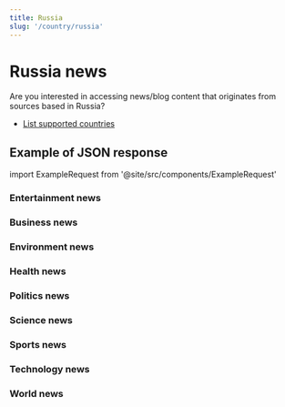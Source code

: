 ```yaml
---
title: Russia
slug: '/country/russia'
---
```


# Russia news

Are you interested in accessing news/blog content that originates from sources based in Russia?

- [List supported countries](/get-articles/countries)

## Example of JSON response

import ExampleRequest from '@site/src/components/ExampleRequest'

### Entertainment news
<ExampleRequest url="https://apitube.io/v1/news/articles?limit=2&category=news/Arts_and_Entertainment&country=ru"></ExampleRequest>

### Business news
<ExampleRequest url="https://apitube.io/v1/news/articles?limit=2&category=news/Business&country=ru"></ExampleRequest>

### Environment news
<ExampleRequest url="https://apitube.io/v1/news/articles?limit=2&category=news/Environment&country=ru"></ExampleRequest>

### Health news
<ExampleRequest url="https://apitube.io/v1/news/articles?limit=2&category=news/Health&country=ru"></ExampleRequest>

### Politics news
<ExampleRequest url="https://apitube.io/v1/news/articles?limit=2&category=news/Politics&country=ru"></ExampleRequest>

### Science news
<ExampleRequest url="https://apitube.io/v1/news/articles?limit=2&category=news/Science&country=ru"></ExampleRequest>

### Sports news
<ExampleRequest url="https://apitube.io/v1/news/articles?limit=2&category=news/Sports&country=ru"></ExampleRequest>

### Technology news
<ExampleRequest url="https://apitube.io/v1/news/articles?limit=2&category=news/Technology&country=ru"></ExampleRequest>

### World news
<ExampleRequest url="https://apitube.io/v1/news/articles?limit=2&category=news/World&country=ru"></ExampleRequest>
